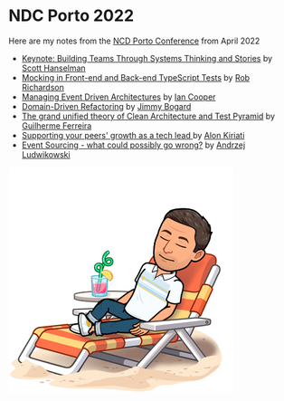 # NDC Porto 2022
Here are my notes from the [NCD Porto Conference](https://ndcporto.com/) from April 2022

- [Keynote: Building Teams Through Systems Thinking and Stories](mentorship-sponsorship.md) by [Scott Hanselman](https://www.hanselman.com/)
- [Mocking in Front-end and Back-end TypeScript Tests](mocking-in-ts.md) by [Rob Richardson](https://robrich.org)
- [Managing Event Driven Architectures](managing-event-driven-architectures.md) by [Ian Cooper](https://twitter.com/ICooper)
- [Domain-Driven Refactoring](ddd-refactoring.md) by [Jimmy Bogard](https://jimmybogard.com/)
- [The grand unified theory of Clean Architecture and Test Pyramid](pyramid-clean-architecture.md) by [Guilherme Ferreira](https://twitter.com/gsferreira)
- [Supporting your peers' growth as a tech lead
](supporting-your-peers-growth.md) by [Alon Kiriati](https://twitter.com/akiriati)
- [Event Sourcing - what could possibly go wrong?](es-go-wrong.md) by [Andrzej Ludwikowski](https://twitter.com/aludwikowski)

![NDC Porto](img/logo.png)